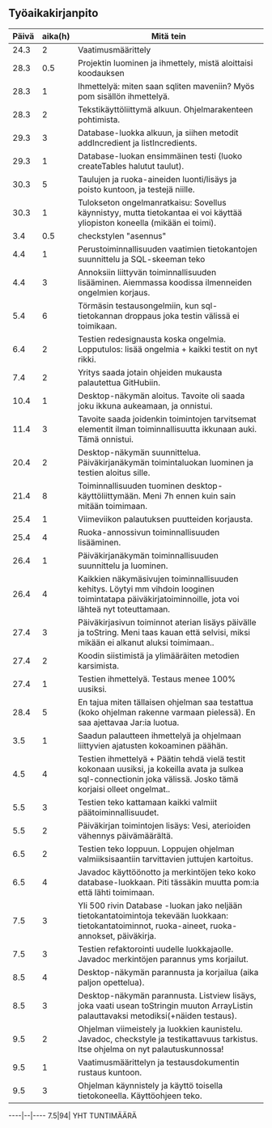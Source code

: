 ## Työaikakirjanpito

Päivä | aika(h) | Mitä tein
------|------|----------
24.3|2|Vaatimusmäärittely
28.3|0.5|Projektin luominen ja ihmettely, mistä aloittaisi koodauksen
28.3|1|Ihmettelyä: miten saan sqliten maveniin? Myös pom sisällön ihmettelyä.
28.3|2|Tekstikäyttöliittymä alkuun. Ohjelmarakenteen pohtimista.
29.3|3|Database-luokka alkuun, ja siihen metodit addIncredient ja listIncredients.
29.3|1|Database-luokan ensimmäinen testi (luoko createTables halutut taulut).
30.3|5|Taulujen ja ruoka-aineiden luonti/lisäys ja poisto kuntoon, ja testejä niille.
30.3|1|Tulokseton ongelmanratkaisu: Sovellus käynnistyy, mutta tietokantaa ei voi käyttää yliopiston koneella (mikään ei toimi).
3.4|0.5|checkstylen "asennus"
4.4|1|Perustoiminnallisuuden vaatimien tietokantojen suunnittelu ja SQL-skeeman teko
4.4|3|Annoksiin liittyvän toiminnallisuuden lisääminen. Aiemmassa koodissa ilmenneiden ongelmien korjaus.
5.4|6|Törmäsin testausongelmiin, kun sql-tietokannan droppaus joka testin välissä ei toimikaan.
6.4|2|Testien redesignausta koska ongelmia. Lopputulos: lisää ongelmia + kaikki testit on nyt rikki.
7.4|2|Yritys saada jotain ohjeiden mukausta palautettua GitHubiin.
10.4|1|Desktop-näkymän aloitus. Tavoite oli saada joku ikkuna aukeamaan, ja onnistui.
11.4|3|Tavoite saada joidenkin toimintojen tarvitsemat elementit ilman toiminnallisuutta ikkunaan auki. Tämä onnistui.
20.4|2|Desktop-näkymän suunnittelua. Päiväkirjanäkymän toimintaluokan luominen ja testien aloitus sille.
21.4|8|Toiminnallisuuden tuominen desktop-käyttöliittymään. Meni 7h ennen kuin sain mitään toimimaan.
25.4|1|Viimeviikon palautuksen puutteiden korjausta.
25.4|4|Ruoka-annossivun toiminnallisuuden lisääminen.
26.4|1|Päiväkirjanäkymän toiminnallisuuden suunnittelu ja luominen.
26.4|4|Kaikkien näkymäsivujen toiminnallisuuden kehitys. Löytyi mm vihdoin looginen toimintatapa päiväkirjatoiminnoille, jota voi lähteä nyt toteuttamaan.
27.4|3|Päiväkirjasivun toiminnot aterian lisäys päivälle ja toString. Meni taas kauan että selvisi, miksi mikään ei alkanut aluksi toimimaan..
27.4|2|Koodin siistimistä ja ylimääräiten metodien karsimista.
27.4|1|Testien ihmettelyä. Testaus menee 100% uusiksi.
28.4|5|En tajua miten tällaisen ohjelman saa testattua (koko ohjelman rakenne varmaan pielessä). En saa ajettavaa Jar:ia luotua.
3.5|1|Saadun palautteen ihmettelyä ja ohjelmaan liittyvien ajatusten kokoaminen päähän.
4.5|4|Testien ihmettelyä + Päätin tehdä vielä testit kokonaan uusiksi, ja kokeilla avata ja sulkea sql-connectionin joka välissä. Josko tämä korjaisi olleet ongelmat..
5.5|3|Testien teko kattamaan kaikki valmiit päätoiminnallisuudet.
5.5|2|Päiväkirjan toimintojen lisäys: Vesi, aterioiden vähennys päivämäärältä.
6.5|2|Testien teko loppuun. Loppujen ohjelman valmiiksisaantiin tarvittavien juttujen kartoitus.
6.5|4|Javadoc käyttöönotto ja merkintöjen teko koko database-luokkaan. Piti tässäkin muutta pom:ia että lähti toimimaan.
7.5|3|Yli 500 rivin Database -luokan jako neljään tietokantatoimintoja tekevään luokkaan: tietokantatoiminnot, ruoka-aineet, ruoka-annokset, päiväkirja.
7.5|3|Testien refaktorointi uudelle luokkajaolle. Javadoc merkintöjen parannus yms korjailut.
8.5|4|Desktop-näkymän parannusta ja korjailua (aika paljon opettelua).
8.5|3|Desktop-näkymän parannusta. Listview lisäys, joka vaati usean toStringin muuton ArrayListin palauttavaksi metodiksi(+näiden testaus).
9.5|2|Ohjelman viimeistely ja luokkien kaunistelu. Javadoc, checkstyle ja testikattavuus tarkistus. Itse ohjelma on nyt palautuskunnossa!
9.5|1|Vaatimusmäärittelyn ja testausdokumentin rustaus kuntoon.
9.5|3|Ohjelman käynnistely ja käyttö toisella tietokoneella. Käyttöohjeen teko.

----|--|----
7.5|94| YHT TUNTIMÄÄRÄ


